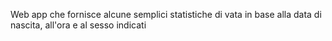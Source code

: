 Web app che fornisce alcune semplici statistiche di vata in base alla data di nascita, all'ora e al sesso indicati
